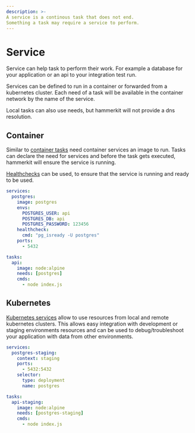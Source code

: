 ```yaml
---
description: >-
A service is a continous task that does not end. 
Something a task may require a service to perform.
---
```


# Service
Service can help task to perform their work.
For example a database for your application or an api to your integration test run.

Services can be defined to run in a container or forwarded from a kubernetes cluster. 
Each need of a task will be available in the container network by the name of the service.

Local tasks can also use needs, but hammerkit will not provide a dns resolution.

## Container
Similar to [container tasks](../task/container.md) need container services an image to run.
Tasks can declare the need for services and before the task gets executed, hammerkit will ensure the service is running.

[Healthchecks](./healthcheck.md) can be used, to ensure that the service is running and ready to be used.

```yaml
services:
  postgres:
    image: postgres
    envs:
      POSTGRES_USER: api
      POSTGRES_DB: api
      POSTGRES_PASSWORD: 123456
    healthcheck:
      cmd: "pg_isready -U postgres"
    ports:
      - 5432

tasks:
  api:
    image: node:alpine
    needs: [postgres]
    cmds:
      - node index.js

```


## Kubernetes
[Kubernetes services](./kubernetes.md) allow to use resources from local and remote kubernetes clusters.
This allows easy integration with development or staging environments resources and can be used to debug/troubleshoot your application with data from other environments.

```yaml
services:
  postgres-staging:
    context: staging
    ports:
      - 5432:5432
    selector:
      type: deployment
      name: postgres

tasks:
  api-staging:
    image: node:alpine
    needs: [postgres-staging]
    cmds:
      - node index.js
```
